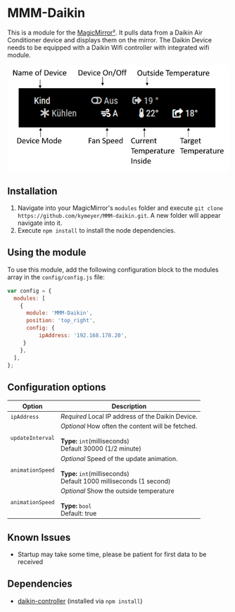 # MMM-Daikin

This is a module for the [MagicMirror²](https://github.com/MichMich/MagicMirror/). It pulls data from a Daikin Air Conditioner device and displays them on the mirror.
The Daikin Device needs to be equipped with a Daikin Wifi controller with integrated wifi module.


![Alt text](/screenshots/daikin.png?raw=true "Screenshot")

## Installation

1. Navigate into your MagicMirror's `modules` folder and execute `git clone https://github.com/kymeyer/MMM-daikin.git`. A new folder will appear navigate into it.
2. Execute `npm install` to install the node dependencies.

## Using the module

To use this module, add the following configuration block to the modules array in the `config/config.js` file:

```js
var config = {
  modules: [
    {
      module: 'MMM-Daikin',
      position: 'top_right',
      config: {
          ipAddress: '192.168.178.20',
     }
    },
  ],
};

```

## Configuration options

| Option           | Description                                                                                                               |
| ---------------- | ------------------------------------------------------------------------------------------------------------------------- |
| `ipAddress`      | _Required_ Local IP address of the Daikin Device.                                                                         |
| `updateInterval` | _Optional_ How often the content will be fetched. <br><br>**Type:** `int`(milliseconds) <br>Default 30000 (1/2 minute)    |
| `animationSpeed` | _Optional_ Speed of the update animation. <br><br>**Type:** `int`(milliseconds) <br>Default 1000 milliseconds (1 second)  |
| `animationSpeed` | _Optional_ Show the outside temperature <br><br>**Type:** `bool` <br>Default: true                                        |

## Known Issues

- Startup may take some time, please be patient for first data to be received

## Dependencies

- [daikin-controller](https://github.com/Apollon77/daikin-controller) (installed via `npm install`)
